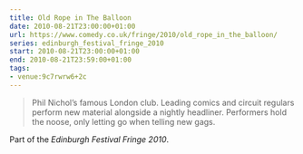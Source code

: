 ```yaml
---
title: Old Rope in The Balloon
date: 2010-08-21T23:00:00+01:00
url: https://www.comedy.co.uk/fringe/2010/old_rope_in_the_balloon/
series: edinburgh_festival_fringe_2010
start: 2010-08-21T23:00:00+01:00
end: 2010-08-21T23:59:00+01:00
tags:
- venue:9c7rwrw6+2c
---
```

> Phil Nichol’s famous London club. Leading comics and circuit regulars perform new material alongside a nightly headliner. Performers hold the noose, only letting go when telling new gags.

Part of the *Edinburgh Festival Fringe 2010*.
